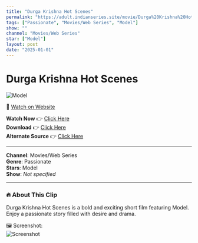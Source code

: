 ```yaml
---
title: "Durga Krishna Hot Scenes"
permalink: "https://adult.indianseries.site/movie/Durga%20Krishna%20Hot%20Scenes"
tags: ["Passionate", "Movies/Web Series", "Model"]
show: ""
channel: "Movies/Web Series"
star: ["Model"]
layout: post
date: "2025-01-01"
---
```


# Durga Krishna Hot Scenes

![Model](https://shorts.desisins.com/wp-content/uploads/2024/01/Durga-Krishna-DesiSins.com_.jpg)

🔗 [Watch on Website](https://adult.indianseries.site/movie/Durga%20Krishna%20Hot%20Scenes)

**Watch Now** 👉 [Click Here](https://adult.indianseries.site/movie/Durga%20Krishna%20Hot%20Scenes)  
**Download** 👉 [Click Here](https://adult.indianseries.site/movie/Durga%20Krishna%20Hot%20Scenes)  
**Alternate Source** 👉 [Click Here](https://adult.indianseries.site/movie/Durga%20Krishna%20Hot%20Scenes)

---

**Channel**: Movies/Web Series  
**Genre**: Passionate  
**Stars**: Model  
**Show**: *Not specified*

---

### 🔥 About This Clip

Durga Krishna Hot Scenes is a bold and exciting short film featuring Model. Enjoy a passionate story filled with desire and drama.
 
🖼️ Screenshot:  
![Screenshot](https://shorts.desisins.com/wp-content/uploads/2024/01/Durga-Krishna-DesiSins.com_.jpg)
